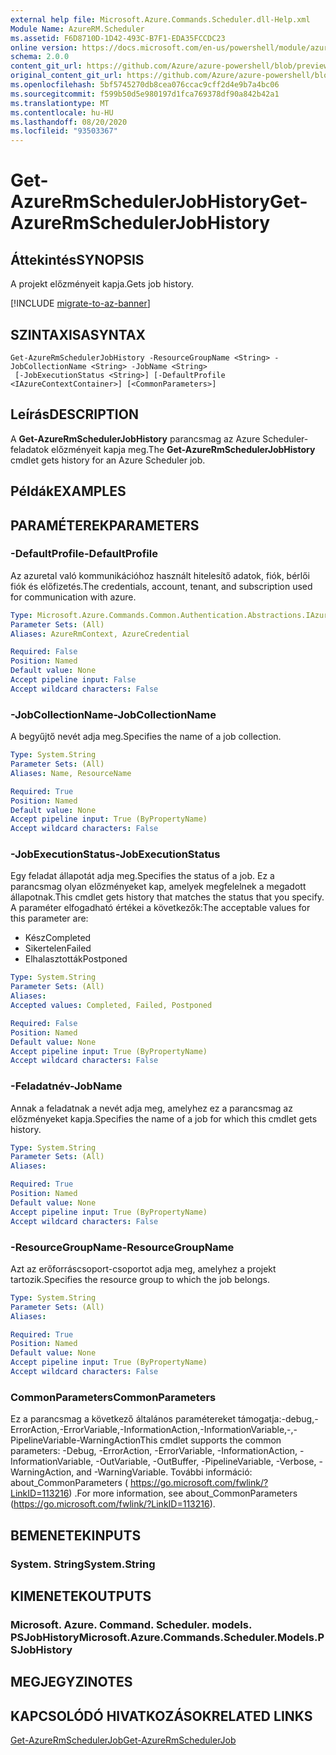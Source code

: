 ```yaml
---
external help file: Microsoft.Azure.Commands.Scheduler.dll-Help.xml
Module Name: AzureRM.Scheduler
ms.assetid: F6D8710D-1D42-493C-B7F1-EDA35FCCDC23
online version: https://docs.microsoft.com/en-us/powershell/module/azurerm.scheduler/get-azurermschedulerjobhistory
schema: 2.0.0
content_git_url: https://github.com/Azure/azure-powershell/blob/preview/src/ResourceManager/Scheduler/Commands.Scheduler/help/Get-AzureRmSchedulerJobHistory.md
original_content_git_url: https://github.com/Azure/azure-powershell/blob/preview/src/ResourceManager/Scheduler/Commands.Scheduler/help/Get-AzureRmSchedulerJobHistory.md
ms.openlocfilehash: 5bf5745270db8cea076ccac9cff2d4e9b7a4bc06
ms.sourcegitcommit: f599b50d5e980197d1fca769378df90a842b42a1
ms.translationtype: MT
ms.contentlocale: hu-HU
ms.lasthandoff: 08/20/2020
ms.locfileid: "93503367"
---
```

# <span data-ttu-id="b22f7-101">Get-AzureRmSchedulerJobHistory</span><span class="sxs-lookup"><span data-stu-id="b22f7-101">Get-AzureRmSchedulerJobHistory</span></span>

## <span data-ttu-id="b22f7-102">Áttekintés</span><span class="sxs-lookup"><span data-stu-id="b22f7-102">SYNOPSIS</span></span>
<span data-ttu-id="b22f7-103">A projekt előzményeit kapja.</span><span class="sxs-lookup"><span data-stu-id="b22f7-103">Gets job history.</span></span>

[!INCLUDE [migrate-to-az-banner](../../includes/migrate-to-az-banner.md)]

## <span data-ttu-id="b22f7-104">SZINTAXISA</span><span class="sxs-lookup"><span data-stu-id="b22f7-104">SYNTAX</span></span>

```
Get-AzureRmSchedulerJobHistory -ResourceGroupName <String> -JobCollectionName <String> -JobName <String>
 [-JobExecutionStatus <String>] [-DefaultProfile <IAzureContextContainer>] [<CommonParameters>]
```

## <span data-ttu-id="b22f7-105">Leírás</span><span class="sxs-lookup"><span data-stu-id="b22f7-105">DESCRIPTION</span></span>
<span data-ttu-id="b22f7-106">A **Get-AzureRmSchedulerJobHistory** parancsmag az Azure Scheduler-feladatok előzményeit kapja meg.</span><span class="sxs-lookup"><span data-stu-id="b22f7-106">The **Get-AzureRmSchedulerJobHistory** cmdlet gets history for an Azure Scheduler job.</span></span>

## <span data-ttu-id="b22f7-107">Példák</span><span class="sxs-lookup"><span data-stu-id="b22f7-107">EXAMPLES</span></span>

## <span data-ttu-id="b22f7-108">PARAMÉTEREK</span><span class="sxs-lookup"><span data-stu-id="b22f7-108">PARAMETERS</span></span>

### <span data-ttu-id="b22f7-109">-DefaultProfile</span><span class="sxs-lookup"><span data-stu-id="b22f7-109">-DefaultProfile</span></span>
<span data-ttu-id="b22f7-110">Az azuretal való kommunikációhoz használt hitelesítő adatok, fiók, bérlői fiók és előfizetés.</span><span class="sxs-lookup"><span data-stu-id="b22f7-110">The credentials, account, tenant, and subscription used for communication with azure.</span></span>

```yaml
Type: Microsoft.Azure.Commands.Common.Authentication.Abstractions.IAzureContextContainer
Parameter Sets: (All)
Aliases: AzureRmContext, AzureCredential

Required: False
Position: Named
Default value: None
Accept pipeline input: False
Accept wildcard characters: False
```

### <span data-ttu-id="b22f7-111">-JobCollectionName</span><span class="sxs-lookup"><span data-stu-id="b22f7-111">-JobCollectionName</span></span>
<span data-ttu-id="b22f7-112">A begyűjtő nevét adja meg.</span><span class="sxs-lookup"><span data-stu-id="b22f7-112">Specifies the name of a job collection.</span></span>

```yaml
Type: System.String
Parameter Sets: (All)
Aliases: Name, ResourceName

Required: True
Position: Named
Default value: None
Accept pipeline input: True (ByPropertyName)
Accept wildcard characters: False
```

### <span data-ttu-id="b22f7-113">-JobExecutionStatus</span><span class="sxs-lookup"><span data-stu-id="b22f7-113">-JobExecutionStatus</span></span>
<span data-ttu-id="b22f7-114">Egy feladat állapotát adja meg.</span><span class="sxs-lookup"><span data-stu-id="b22f7-114">Specifies the status of a job.</span></span>
<span data-ttu-id="b22f7-115">Ez a parancsmag olyan előzményeket kap, amelyek megfelelnek a megadott állapotnak.</span><span class="sxs-lookup"><span data-stu-id="b22f7-115">This cmdlet gets history that matches the status that you specify.</span></span>
<span data-ttu-id="b22f7-116">A paraméter elfogadható értékei a következők:</span><span class="sxs-lookup"><span data-stu-id="b22f7-116">The acceptable values for this parameter are:</span></span>
- <span data-ttu-id="b22f7-117">Kész</span><span class="sxs-lookup"><span data-stu-id="b22f7-117">Completed</span></span> 
- <span data-ttu-id="b22f7-118">Sikertelen</span><span class="sxs-lookup"><span data-stu-id="b22f7-118">Failed</span></span> 
- <span data-ttu-id="b22f7-119">Elhalasztották</span><span class="sxs-lookup"><span data-stu-id="b22f7-119">Postponed</span></span>

```yaml
Type: System.String
Parameter Sets: (All)
Aliases:
Accepted values: Completed, Failed, Postponed

Required: False
Position: Named
Default value: None
Accept pipeline input: True (ByPropertyName)
Accept wildcard characters: False
```

### <span data-ttu-id="b22f7-120">-Feladatnév</span><span class="sxs-lookup"><span data-stu-id="b22f7-120">-JobName</span></span>
<span data-ttu-id="b22f7-121">Annak a feladatnak a nevét adja meg, amelyhez ez a parancsmag az előzményeket kapja.</span><span class="sxs-lookup"><span data-stu-id="b22f7-121">Specifies the name of a job for which this cmdlet gets history.</span></span>

```yaml
Type: System.String
Parameter Sets: (All)
Aliases:

Required: True
Position: Named
Default value: None
Accept pipeline input: True (ByPropertyName)
Accept wildcard characters: False
```

### <span data-ttu-id="b22f7-122">-ResourceGroupName</span><span class="sxs-lookup"><span data-stu-id="b22f7-122">-ResourceGroupName</span></span>
<span data-ttu-id="b22f7-123">Azt az erőforráscsoport-csoportot adja meg, amelyhez a projekt tartozik.</span><span class="sxs-lookup"><span data-stu-id="b22f7-123">Specifies the resource group to which the job belongs.</span></span>

```yaml
Type: System.String
Parameter Sets: (All)
Aliases:

Required: True
Position: Named
Default value: None
Accept pipeline input: True (ByPropertyName)
Accept wildcard characters: False
```

### <span data-ttu-id="b22f7-124">CommonParameters</span><span class="sxs-lookup"><span data-stu-id="b22f7-124">CommonParameters</span></span>
<span data-ttu-id="b22f7-125">Ez a parancsmag a következő általános paramétereket támogatja:-debug,-ErrorAction,-ErrorVariable,-InformationAction,-InformationVariable,-,-PipelineVariable-WarningAction</span><span class="sxs-lookup"><span data-stu-id="b22f7-125">This cmdlet supports the common parameters: -Debug, -ErrorAction, -ErrorVariable, -InformationAction, -InformationVariable, -OutVariable, -OutBuffer, -PipelineVariable, -Verbose, -WarningAction, and -WarningVariable.</span></span> <span data-ttu-id="b22f7-126">További információ: about_CommonParameters ( https://go.microsoft.com/fwlink/?LinkID=113216) .</span><span class="sxs-lookup"><span data-stu-id="b22f7-126">For more information, see about_CommonParameters (https://go.microsoft.com/fwlink/?LinkID=113216).</span></span>

## <span data-ttu-id="b22f7-127">BEMENETEK</span><span class="sxs-lookup"><span data-stu-id="b22f7-127">INPUTS</span></span>

### <span data-ttu-id="b22f7-128">System. String</span><span class="sxs-lookup"><span data-stu-id="b22f7-128">System.String</span></span>

## <span data-ttu-id="b22f7-129">KIMENETEK</span><span class="sxs-lookup"><span data-stu-id="b22f7-129">OUTPUTS</span></span>

### <span data-ttu-id="b22f7-130">Microsoft. Azure. Command. Scheduler. models. PSJobHistory</span><span class="sxs-lookup"><span data-stu-id="b22f7-130">Microsoft.Azure.Commands.Scheduler.Models.PSJobHistory</span></span>

## <span data-ttu-id="b22f7-131">MEGJEGYZI</span><span class="sxs-lookup"><span data-stu-id="b22f7-131">NOTES</span></span>

## <span data-ttu-id="b22f7-132">KAPCSOLÓDÓ HIVATKOZÁSOK</span><span class="sxs-lookup"><span data-stu-id="b22f7-132">RELATED LINKS</span></span>

[<span data-ttu-id="b22f7-133">Get-AzureRmSchedulerJob</span><span class="sxs-lookup"><span data-stu-id="b22f7-133">Get-AzureRmSchedulerJob</span></span>](./Get-AzureRmSchedulerJob.md)


